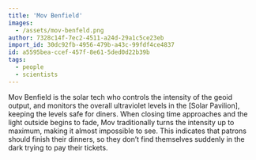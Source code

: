 ```yaml
---
title: 'Mov Benfield'
images:
  - /assets/mov-benfeld.png
author: 7328c14f-7ec2-4511-a24d-29a1c5ce23eb
import_id: 30dc92fb-4956-479b-a43c-99fdf4ce4837
id: a5595bea-ccef-457f-8e61-5ded0d22b39b
tags:
  - people
  - scientists
---
```

Mov Benfield is the solar tech who controls the intensity of the geoid output, and monitors the overall ultraviolet levels in the [Solar Pavilion], keeping the levels safe for diners. When closing time approaches and the light outside begins to fade, Mov traditionally turns the intensity up to maximum, making it almost impossible to see. This indicates that patrons should finish their dinners, so they don’t find themselves suddenly in the dark trying to pay their tickets.